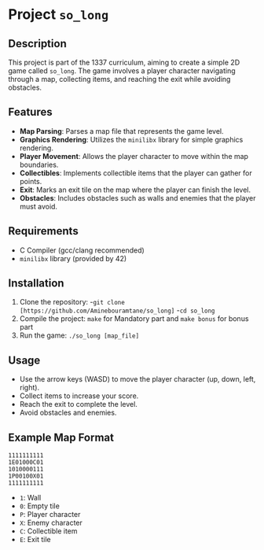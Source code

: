 # Project `so_long`

## Description
This project is part of the 1337 curriculum, aiming to create a simple 2D game called `so_long`. The game involves a player character navigating through a map, collecting items, and reaching the exit while avoiding obstacles.

## Features
- **Map Parsing**: Parses a map file that represents the game level.
- **Graphics Rendering**: Utilizes the `minilibx` library for simple graphics rendering.
- **Player Movement**: Allows the player character to move within the map boundaries.
- **Collectibles**: Implements collectible items that the player can gather for points.
- **Exit**: Marks an exit tile on the map where the player can finish the level.
- **Obstacles**: Includes obstacles such as walls and enemies that the player must avoid.

## Requirements
- C Compiler (gcc/clang recommended)
- `minilibx` library (provided by 42)

## Installation
1. Clone the repository:
  -`git clone [https://github.com/Aminebouramtane/so_long]`
  -`cd so_long`
2. Compile the project:
   `make` for Mandatory part and `make bonus` for bonus part
3. Run the game:
   ```./so_long [map_file]```

## Usage
- Use the arrow keys (WASD) to move the player character (up, down, left, right).
- Collect items to increase your score.
- Reach the exit to complete the level.
- Avoid obstacles and enemies.

## Example Map Format
```
1111111111
1E01000C01
1010000111
1P00100X01
1111111111
```
- `1`: Wall
- `0`: Empty tile
- `P`: Player character
- `X`: Enemy character
- `C`: Collectible item
- `E`: Exit tile



